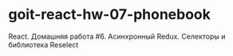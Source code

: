 # goit-react-hw-07-phonebook
React. Домашняя работа #6. Асинхронный Redux. Селекторы и библиотека Reselect
